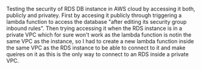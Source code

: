 Testing the security of RDS DB instance in AWS cloud by accessing it both, publicly and privatey. First by accesing it publicly 
through triggering a lambda function to access the database "after editing its security group inbound rules". Then trying accessing it 
when the RDS instance is in a private VPC which for sure won't work as the lambda function is notin the same VPC as the instance,
so I had to create a new lambda function inside the same VPC as the RDS instance to be able to connect to it and make queires on it 
as this is the only way to connect to an RDS inside a private VPC.
